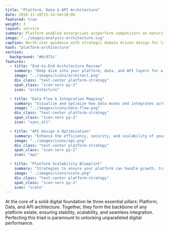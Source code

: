 ```yaml
---
title: "Platform, Data & API Architecture"
date: 2018-11-28T15:14:54+10:00
featured: true
weight: 3
layout: service
summary: Platform enabled enterprises outperform competitors on maturity indices, including IT agility, Customer Experience & Cost of operations. Platformatory can enable you to forge a strong cloud native backbone & platform definition fit to your business domain.
image: "../images/analysis-architecture.svg"
caption: North-star guidance with strategic domain driven design for large scale initiatives.
hash: "platform-architecture"
section:
  background: "#6c973c"
features:
  - title: "End-to-End Architecture Review"
    summary: "Deep dive into your platform, data, and API layers for a holistic architectural assessment."
    image: "../images/icons/architect.png"
    div_class: "text-center platform-strategy"
    span_class: "icon-serv py-2"
    icon: "architecture"

  - title: "Data Flow & Integration Mapping"
    summary: "Visualize and optimize how data moves and integrates across your entire digital landscape."
    image: "../images/icons/data-flow.png"
    div_class: "text-center platform-strategy"
    span_class: "icon-serv py-2"
    icon: "sync_alt"

  - title: "API Design & Optimization"
    summary: "Enhance the efficiency, security, and scalability of your APIs."
    image: "../images/icons/api.png"
    div_class: "text-center platform-strategy"
    span_class: "icon-serv py-2"
    icon: "api"

  - title: "Platform Scalability Blueprint"
    summary: "Strategies to ensure your platform can handle growth, traffic spikes, and expanding services."
    image: "../images/icons/scale.png"
    div_class: "text-center platform-strategy"
    span_class: "icon-serv py-2"
    icon: "scale"
---
```


At the core of a solid digital foundation lie three essential pillars: Platform, Data, and API architecture. Together, they form the backbone of any platform estate, ensuring stability, scalability, and seamless integration. Perfecting this triad is paramount to unlocking unparalleled digital performance.
